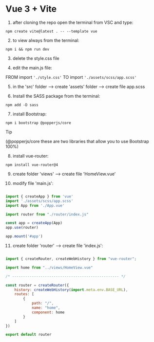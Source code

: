 # Vue 3 + Vite

1. after cloning the repo open the terminal from VSC and type:

`npm create vite@latest . -- --template vue`

2. to view always from the terminal:

`npm i && npm run dev`

3. delete the style.css file

4. edit the main.js file:

FROM import `'./style.css'` TO import `'./assets/scss/app.scss'`

5. in the 'src' folder --> create 'assets' folder --> create file app.scss 

6. Install the SASS package from the terminal:

`npm add -D sass`

7. install Bootstrap:

`npm i bootstrap @popperjs/core`

> [!TIP]
> (@popperjs/core these are two libraries that allow you to use Bootstrap 100%)

8. install vue-router:

`npm install vue-router@4`

9. create folder 'views' --> create file 'HomeView.vue'

10. modify file 'main.js':

```js

import { createApp } from 'vue'
import './assets/scss/app.scss'
import App from './App.vue'

import router from "./router/index.js"

const app = createApp(App)
app.use(router)

app.mount('#app')

```

11. create folder 'router' --> create file 'index.js':

```js

import { createRouter, createWebHistory } from "vue-router";

import home from "../views/HomeView.vue"

/* ------------------------------------------------- */

const router = createRouter({
    history: createWebHistory(import.meta.env.BASE_URL),
    routes: [
        {
            path: "/",
            name: "home",
            component: home
        }
    ]
})

export default router

```
